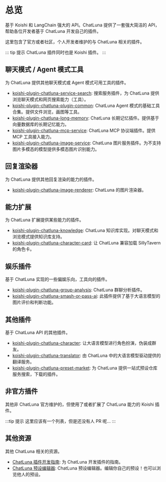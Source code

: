 # 总览

基于 Koishi 和 LangChain 强大的 API。ChatLuna 提供了一套强大简洁的 API，帮助各位开发者基于 ChatLuna 开发自己的插件。

这里包含了官方或者社区，个人开发者维护的与 ChatLuna 相关的插件。

::: tip 提示
ChatLuna 插件同时也是 Koishi 插件。
:::

## 聊天模式 /  Agent 模式工具

为 ChatLuna 提供其他聊天模式或 Agent 模式可用工具的插件。

- [koishi-plugin-chatluna-service-search](./plugin/search-service.md): 搜索服务插件，为 ChatLuna 提供浏览聊天模式和网页搜索能力（工具）。
- [koishi-plugin-chatluna-plugin-common](./plugin/common.md): ChatLuna Agent 模式的基础工具合集。提供文件浏览，画图等工具。
- [koishi-plugin-chatluna-long-memory](./plugin/long-term-memory.md): ChatLuna 长期记忆插件。提供基于向量数据库的长期记忆能力。
- [koishi-plugin-chatluna-mcp-service](./plugin/mcp-client.md): ChatLuna MCP 协议端插件。提供 MCP 工具接入能力。
- [koishi-plugin-chatluna-image-service](./plugin/image-service.md): ChatLuna 图片服务插件。为不支持图片多模态的模型提供多模态图片识别能力。

## 回复渲染器

为 ChatLuna 提供其他回复渲染的能力的插件。

- [koishi-plugin-chatluna-image-renderer](./renderer/image.md): ChatLuna 的图片渲染器。

## 能力扩展

为 ChatLuna 扩展提供某些能力的插件。

- [koishi-plugin-chatluna-knowledge](./extension/knowledge.md): ChatLuna 知识库实现。对聊天模式和浏览模式提供知识库支持。
- [koishi-plugin-chatluna-character-card](./extension/character-card.md): 让 ChatLuna 兼容加载 SillyTavern 的角色卡。

## 娱乐插件

基于 ChatLuna 实现的一些偏娱乐向，工具向的插件。

- [koishi-plugin-chatluna-group-analysis](./fun/group-analysis.md): ChatLuna 群聊分析插件。
- [koishi-plugin-chatluna-smash-or-pass-ai](./fun/smash-or-pass.md): 此插件提供了基于大语言模型的图片评价和判断功能。

## 其他插件

基于 ChatLuna API 的其他插件。

- [koishi-plugin-chatluna-character](./other/character.md): 让大语言模型进行角色扮演，伪装成群友。
- [koishi-plugin-chatluna-translator](./other/translator.md): 由 ChatLuna 中的大语言模型驱动提供的翻译服务。
- [koishi-plugin-chatluna-preset-market](./other/preset-market.md): 为 ChatLuna 提供一站式预设仓库服务搜索，下载的插件。

## 非官方插件

其他非 ChatLuna 官方维护的，但使用了或者扩展了 ChatLuna 能力的 Koishi 插件。

:::tip 提示
这里应该有一个列表，但是还没有人 PR 呢...
:::

## 其他资源

其他 ChatLuna 相关的资源。

- [ChatLuna 插件开发指南](./plugin/development.md): 为 ChatLuna 开发插件的指南。
- [ChatLuna 预设编辑器](https://preset.chatluna.chat): ChatLuna 预设编辑器。编辑你自己的预设！也可以浏览他人的预设。

